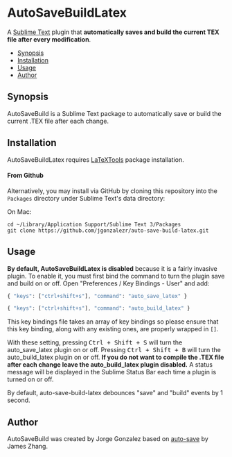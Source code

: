 AutoSaveBuildLatex
===============
A [Sublime Text](http://www.sublimetext.com/) plugin that **automatically saves and build the current TEX file after every modification**.

- [Synopsis](#synopsis)
- [Installation](#installation)
- [Usage](#usage)
- [Author](#author)

Synopsis
-------
AutoSaveBuild is a  Sublime Text package to automatically save or build the current .TEX file after
each change.


Installation
-------
AutoSaveBuildLatex requires [LaTeXTools](https://github.com/SublimeText/LaTeXTools) package installation.

#### From Github
Alternatively, you may install via GitHub by cloning this repository into the `Packages`
directory under Sublime Text's data directory:

On Mac:

```
cd ~/Library/Application Support/Sublime Text 3/Packages
git clone https://github.com/jgonzalezr/auto-save-build-latex.git
```

Usage
-------
**By default, AutoSaveBuildLatex is disabled** because it is a fairly invasive plugin.
To enable it, you must first bind the command to turn the plugin save and build
on or off. Open "Preferences / Key Bindings - User" and add:

```js
{ "keys": ["ctrl+shift+s"], "command": "auto_save_latex" }
```
```js
{ "keys": ["ctrl+shift+s"], "command": "auto_build_latex" }
```

This key bindings file takes an array of key bindings so please ensure that this key binding, along with any existing ones, are properly wrapped in `[]`.

With these setting, pressing <kbd>Ctrl + Shift + S</kbd> will turn the auto_save_latex plugin
on or off. 
Pressing <kbd>Ctrl + Shift + B</kbd> will turn the auto_build_latex plugin
on or off. 
**If you do not want to compile the .TEX file after each change leave the auto_build_latex 
plugin disabled.**
A status message will be displayed in the Sublime Status Bar each
time a plugin is turned on or off.

By default, auto-save-build-latex debounces "save" and "build" events by 1 second. 

Author
-------
AutoSaveBuild was created by Jorge Gonzalez based on [auto-save](https://packagecontrol.io/packages/auto-save) by James Zhang.
